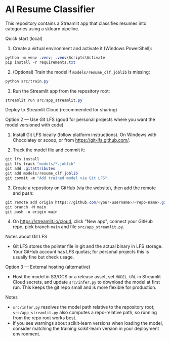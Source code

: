 # AI Resume Classifier

This repository contains a Streamlit app that classifies resumes into categories using a sklearn pipeline.

Quick start (local)

1. Create a virtual environment and activate it (Windows PowerShell):

```powershell
python -m venv .venv; .venv\Scripts\Activate
pip install -r requirements.txt
```

2. (Optional) Train the model if `models/resume_clf.joblib` is missing:

```powershell
python src/train.py
```

3. Run the Streamlit app from the repository root:

```powershell
streamlit run src/app_streamlit.py
```

Deploy to Streamlit Cloud (recommended for sharing)

Option 2 — Use Git LFS (good for personal projects where you want the model versioned with code)

1. Install Git LFS locally (follow platform instructions). On Windows with Chocolatey or scoop, or from https://git-lfs.github.com/.

2. Track the model file and commit it:

```powershell
git lfs install
git lfs track "models/*.joblib"
git add .gitattributes
git add models/resume_clf.joblib
git commit -m "Add trained model via Git LFS"
```

3. Create a repository on GitHub (via the website), then add the remote and push:

```powershell
git remote add origin https://github.com/<your-username>/<repo-name>.git
git branch -M main
git push -u origin main
```

4. On https://streamlit.io/cloud, click "New app", connect your GitHub repo, pick branch `main` and file `src/app_streamlit.py`.

Notes about Git LFS

- Git LFS stores the pointer file in git and the actual binary in LFS storage. Your GitHub account has LFS quotas; for personal projects this is usually fine but check usage.

Option 3 — External hosting (alternative)

- Host the model in S3/GCS or a release asset, set `MODEL_URL` in Streamlit Cloud secrets, and update `src/infer.py` to download the model at first run. This keeps the git repo small and is more flexible for production.

Notes

- `src/infer.py` resolves the model path relative to the repository root; `src/app_streamlit.py` also computes a repo-relative path, so running from the repo root works best.
- If you see warnings about scikit-learn versions when loading the model, consider matching the training scikit-learn version in your deployment environment.

